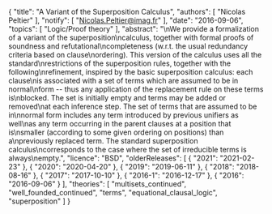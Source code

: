 {
    "title": "A Variant of the Superposition Calculus",
    "authors": [
        "Nicolas Peltier"
    ],
    "notify": [
        "Nicolas.Peltier@imag.fr"
    ],
    "date": "2016-09-06",
    "topics": [
        "Logic/Proof theory"
    ],
    "abstract": "\nWe provide a formalization of a variant of the superposition\ncalculus, together with formal proofs of soundness and refutational\ncompleteness (w.r.t. the usual redundancy criteria based on clause\nordering). This version of the calculus uses all the standard\nrestrictions of the superposition rules, together with the following\nrefinement, inspired by the basic superposition calculus: each clause\nis associated with a set of terms which are assumed to be in normal\nform -- thus any application of the replacement rule on these terms is\nblocked. The set is initially empty and terms may be added or removed\nat each inference step. The set of terms that are assumed to be in\nnormal form includes any term introduced by previous unifiers as well\nas any term occurring in the parent clauses at a position that is\nsmaller (according to some given ordering on positions) than a\npreviously replaced term. The standard superposition calculus\ncorresponds to the case where the set of irreducible terms is always\nempty.",
    "licence": "BSD",
    "olderReleases": [
        {
            "2021": "2021-02-23"
        },
        {
            "2020": "2020-04-20"
        },
        {
            "2019": "2019-06-11"
        },
        {
            "2018": "2018-08-16"
        },
        {
            "2017": "2017-10-10"
        },
        {
            "2016-1": "2016-12-17"
        },
        {
            "2016": "2016-09-06"
        }
    ],
    "theories": [
        "multisets_continued",
        "well_founded_continued",
        "terms",
        "equational_clausal_logic",
        "superposition"
    ]
}